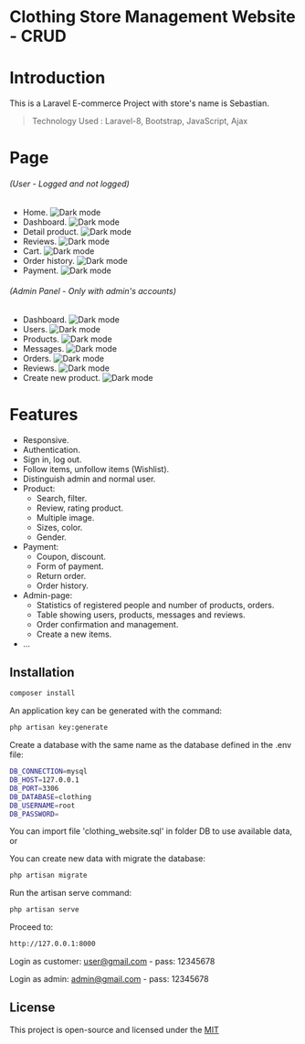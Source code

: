 # Clothing Store Management Website - CRUD
# **Introduction**

This is a Laravel E-commerce Project with store's name is Sebastian.

> Technology Used : Laravel-8, Bootstrap, JavaScript, Ajax

# **Page**

###### _(User - Logged and not logged)_

-   Home.
![Dark mode](https://lh3.googleusercontent.com/u/0/drive-viewer/AAOQEOQUCRt_XDPcxU5MM4qJFfI7DCFnE71AD4mEha-eGxfyDnSK5m0DVFMq-S2hG0I_ZGqRBKCzBHk6cRLes0u_OCQm3mU-=w2306-h1776)
-   Dashboard.
![Dark mode](https://lh3.googleusercontent.com/u/0/drive-viewer/AAOQEOTZCR2qQWKRocgnd_xdgovDeiVyEyrDcE5s3ltnMUIahuyk3iWbIAFY3Y0-8Z6C2D6BLLwAoXX78qWXPVaFymJHlF_FTQ=w2306-h1776)
-   Detail product.
![Dark mode](https://lh3.googleusercontent.com/u/0/drive-viewer/AAOQEOR10m_UZxF2hNAG3npiAJiOSdEexBJ3OKh3h76FfGnVbNZ2TAu2pguuXanoEOWoGLqm_3q46f-XmjCrj4SAEO2j_Dn0Vw=w1920-h975)
-   Reviews.
![Dark mode](https://lh3.googleusercontent.com/u/0/drive-viewer/AAOQEORAMQYU5pMGKhbNruqsRgKGb9QNSWvxLseYQTGqYv8gzOkgf22ZMjdl-VTIObVI-_olzYtHSEOsYNOTmkXqCLQyLunQNA=w1920-h975)
-   Cart.
![Dark mode](https://lh3.googleusercontent.com/u/0/drive-viewer/AAOQEOThYIA6P6_OexRSCxBjHNUIOEtJHmoROp9asH7BXwaRyd1C20NQ5acJ9JZMlmyDF4Dzg5EcEn7veV72p84iHpWliw9T=w2306-h1776)
-   Order history.
![Dark mode](https://lh3.googleusercontent.com/u/0/drive-viewer/AAOQEORQ77QTlZPwhHGh72vozjpg-Rdk61GKg6ruhcNZ9CIdS95eFDH-rzwzMbLjz3_o8VGQLLYogUhC84v6ANrK0_BKUTmEeA=w2306-h1776)
-   Payment.
![Dark mode](https://lh3.googleusercontent.com/u/0/drive-viewer/AAOQEOTqDUgUcVcHIASuNKPmMsr4hZ9lUdC863qDUj9usmvwKcrvzPl51UitXRyQyofz03IgtkuwUiPkoyvpe4RdittXvvtGIA=w2306-h1776)

###### _(Admin Panel - Only with admin's accounts)_

-   Dashboard.
![Dark mode](https://lh3.googleusercontent.com/u/0/drive-viewer/AAOQEOR5bFxFoDQkpCSHJLvGZLERhevgvcNP6wjuk7MqCHdMuWYuaYnTPleTIfkSQ3KltEuTnyUoROp2QvKJYJFJU7b7zdMH=w2306-h1776)
-   Users.
![Dark mode](https://lh3.googleusercontent.com/u/0/drive-viewer/AAOQEOTKtq5DsGsHUTcQG-S3PORsKUkY7rN2mB7nIosKhXawelsnlpzBF95Mx0jm2jiJc6ZGO2ipVA5_zs-YWWus98bmQjxOYg=w2306-h1776)
-   Products.
![Dark mode](https://lh3.googleusercontent.com/u/0/drive-viewer/AAOQEOQIA2QkJQeWlvmaEx--Gk1nR2uEs9mbAt6B-sRjwYly1qy3x3o4uknnLjApeFladdKmGHYvpAGi-wwcMPdNEtDUQFJ0BQ=w2306-h1776)
-   Messages.
![Dark mode](https://lh3.googleusercontent.com/u/0/drive-viewer/AAOQEOQu2L5kTVGCNIp0f0qzfR_ZHRThTt0NDWV3_EOxEfks9zZCNukoGCYijmZ3nN3gl1WijaMNhpniILOs-Nq3UNMc5REqeQ=w2306-h1776)
-   Orders.
![Dark mode](https://lh3.googleusercontent.com/u/0/drive-viewer/AAOQEOQ0BwTc3Xlqtn3H0ta7UxxNNzszCENc5mJe5ks76UHAhNmTDTCnpaebNHG30JYtxIN-MAjGs90XxJQurKuM3SyRzUL7Fg=w2306-h1776)
-   Reviews.
![Dark mode](https://lh3.googleusercontent.com/u/0/drive-viewer/AAOQEOQ0BwTc3Xlqtn3H0ta7UxxNNzszCENc5mJe5ks76UHAhNmTDTCnpaebNHG30JYtxIN-MAjGs90XxJQurKuM3SyRzUL7Fg=w2306-h1776)
-   Create new product.
![Dark mode](https://lh3.googleusercontent.com/u/0/drive-viewer/AAOQEORFV5MjuWRr5eayHUGxivrvXNYxHA3FvXMOHRmEMHZRjqKvvKGoGjzFb7HbyYp_Ak-Ljr4VJwRQQcpeAONEbbBWD7vRMA=w2306-h1776)

# **Features**

-   Responsive.
-   Authentication.
-   Sign in, log out.
-   Follow items, unfollow items (Wishlist).
-   Distinguish admin and normal user.
-   Product:
    -   Search, filter.
    -   Review, rating product.
    -   Multiple image.
    -   Sizes, color.
    -   Gender.
-   Payment:
    -   Coupon, discount.
    -   Form of payment.
    -   Return order.
    -   Order history.
-   Admin-page:
    -   Statistics of registered people and number of products, orders.
    -   Table showing users, products,  messages and reviews.
    -   Order confirmation and management.
    -   Create a new items.
-   ...

## Installation
```bash
composer install
```

An application key can be generated with the command:
```bash
php artisan key:generate
```

Create a database with the same name as the database defined in the .env file:
```bash
DB_CONNECTION=mysql
DB_HOST=127.0.0.1
DB_PORT=3306
DB_DATABASE=clothing
DB_USERNAME=root
DB_PASSWORD=
```

You can import file 'clothing_website.sql' in folder DB to use available data, or

You can create new data with migrate the database:
```bash
php artisan migrate
```

Run the artisan serve command:
```bash
php artisan serve
```

Proceed to:
```bash
http://127.0.0.1:8000
```

Login as customer: user@gmail.com - pass: 12345678

Login as admin: admin@gmail.com - pass: 12345678

## License
This project is open-source and licensed under the [MIT](https://choosealicense.com/licenses/mit/)
